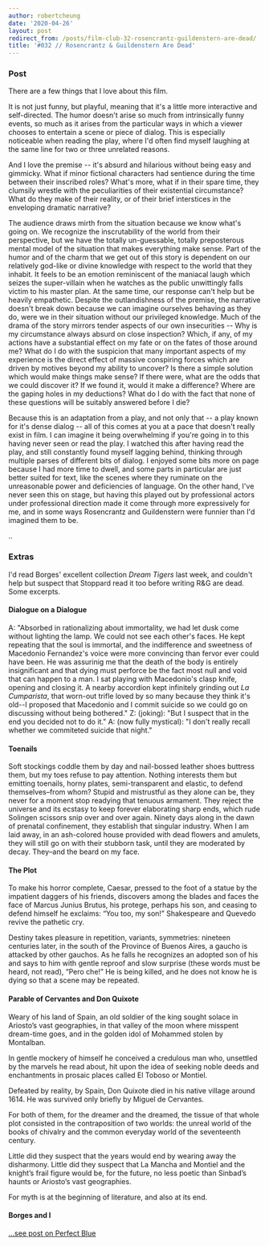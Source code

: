 ```yaml
---
author: robertcheung
date: '2020-04-26'
layout: post
redirect_from: /posts/film-club-32-rosencrantz-guildenstern-are-dead/
title: '#032 // Rosencrantz & Guildenstern Are Dead'
---
```


### Post

There are a few things that I love about this film.

It is not just funny, but playful, meaning that it's a little more interactive and self-directed. The humor doesn't arise so much from intrinsically funny events, so much as it arises from the particular ways in which a viewer chooses to entertain a scene or piece of dialog. This is especially noticeable when reading the play, where I'd often find myself laughing at the same line for two or three unrelated reasons.

And I love the premise -- it's absurd and hilarious without being easy and gimmicky. What if minor fictional characters had sentience during the time between their inscribed roles? What's more, what if in their spare time, they clumsily wrestle with the peculiarities of their existential circumstance? What do they make of their reality, or of their brief interstices in the enveloping dramatic narrative?

The audience draws mirth from the situation because we know what's going on. We recognize the inscrutability of the world from their perspective, but we have the totally un-guessable, totally preposterous mental model of the situation that makes everything make sense. Part of the humor and of the charm that we get out of this story is dependent on our relatively god-like or divine knowledge with respect to the world that they inhabit. It feels to be an emotion reminiscent of the maniacal laugh which seizes the super-villain when he watches as the public unwittingly falls victim to his master plan. At the same time, our response can't help but be heavily empathetic. Despite the outlandishness of the premise, the narrative doesn't break down because we can imagine ourselves behaving as they do, were we in their situation without our privileged knowledge. Much of the drama of the story mirrors tender aspects of our own insecurities -- Why is my circumstance always absurd on close inspection? Which, if any, of my actions have a substantial effect on my fate or on the fates of those around me? What do I do with the suspicion that many important aspects of my experience is the direct effect of massive conspiring forces which are driven by motives beyond my ability to uncover? Is there a simple solution which would make things make sense? If there were, what are the odds that we could discover it? If we found it, would it make a difference? Where are the gaping holes in my deductions? What do I do with the fact that none of these questions will be suitably answered before I die?

Because this is an adaptation from a play, and not only that -- a play known for it's dense dialog -- all of this comes at you at a pace that doesn't really exist in film. I can imagine it being overwhelming if you're going in to this having never seen or read the play. I watched this after having read the play, and still constantly found myself lagging behind, thinking through multiple parses of different bits of dialog. I enjoyed some bits more on page because I had more time to dwell, and some parts in particular are just better suited for text, like the scenes where they ruminate on the unreasonable power and deficiencies of language. On the other hand, I've never seen this on stage, but having this played out by professional actors under professional direction made it come through more expressively for me, and in some ways Rosencrantz and Guildenstern were funnier than I'd imagined them to be.

..

### Extras

I'd read Borges' excellent collection _Dream Tigers_ last week, and couldn't help but suspect that Stoppard read it too before writing R&G are dead. Some excerpts.

#### Dialogue on a Dialogue

A: "Absorbed in rationalizing about immortality, we had let dusk come without lighting the lamp. We could not see each other's faces. He kept repeating that the soul is immortal, and the indifference and sweetness of Macedonio Fernandez's voice were more convincing than fervor ever could have been. He was assurinig me that the death of the body is entirely insignificant and that dying must perforce be the fact most null and void that can happen to a man. I sat playing with Macedonio's clasp knife, opening and closing it. A nearby accordion kept infinitely grinding out _La Cumparista_, that worn-out trifle loved by so many because they think it's old--I proposed that Macedonio and I commit suicide so we could go on discussing without being bothered."
Z: (joking): "But I suspect that in the end you decided not to do it."
A: (now fully mystical): "I don't really recall whether we commiteted suicide that night."

#### Toenails

Soft stockings coddle them by day and nail-bossed leather shoes buttress them, but my toes refuse to pay attention. Nothing interests them but emitting toenails, horny plates, semi-transparent and elastic, to defend themselves–from whom? Stupid and mistrustful as they alone can be, they never for a moment stop readying that tenuous armament. They reject the universe and its ecstasy to keep forever elaborating sharp ends, which rude Solingen scissors snip over and over again. Ninety days along in the dawn of prenatal confinement, they establish that singular industry. When I am laid away, in an ash-colored house provided with dead flowers and amulets, they will still go on with their stubborn task, until they are moderated by decay. They–and the beard on my face.

#### The Plot

To make his horror complete, Caesar, pressed to the foot of a statue by the impatient daggers of his friends, discovers among the blades and faces the face of Marcus Junius Brutus, his protege, perhaps his son, and ceasing to defend himself he exclaims: “You too, my son!” Shakespeare and Quevedo revive the pathetic cry.

Destiny takes pleasure in repetition, variants, symmetries: nineteen centuries later, in the south of the Province of Buenos Aires, a gaucho is attacked by other gauchos. As he falls he recognizes an adopted son of his and says to him with gentle reproof and slow surprise (these words must be heard, not read), “Pero che!” He is being killed, and he does not know he is dying so that a scene may be repeated.

#### Parable of Cervantes and Don Quixote

Weary of his land of Spain, an old soldier of the king sought solace in Ariosto’s vast geographies, in that valley of the moon where misspent dream-time goes, and in the golden idol of Mohammed stolen by Montalban.

In gentle mockery of himself he conceived a credulous man who, unsettled by the marvels he read about, hit upon the idea of seeking noble deeds and enchantments in prosaic places called El Toboso or Montiel.

Defeated by reality, by Spain, Don Quixote died in his native village around 1614. He was survived only briefly by Miguel de Cervantes.

For both of them, for the dreamer and the dreamed, the tissue of that whole plot consisted in the contraposition of two worlds: the unreal world of the books of chivalry and the common everyday world of the seventeenth century.

Little did they suspect that the years would end by wearing away the disharmony. Little did they suspect that La Mancha and Montiel and the knight’s frail figure would be, for the future, no less poetic than Sinbad’s haunts or Ariosto’s vast geographies.

For myth is at the beginning of literature, and also at its end.

#### Borges and I

[...see post on Perfect Blue](https://oaklandfilmclub.com/posts/film-club-15-perfect-blue/)
